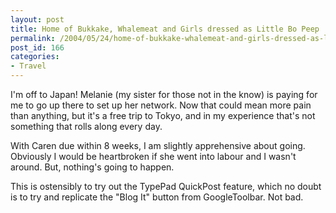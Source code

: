 ```yaml
---
layout: post
title: Home of Bukkake, Whalemeat and Girls dressed as Little Bo Peep
permalink: /2004/05/24/home-of-bukkake-whalemeat-and-girls-dressed-as-little-bo-peep/index.html
post_id: 166
categories: 
- Travel
---
```


 I'm off to Japan! Melanie (my sister for those not in the know) is paying for me to go up there to set up her network. Now that could mean more pain than anything, but it's a free trip to Tokyo, and in my experience that's not something that rolls along every day.




With Caren due within 8 weeks, I am slightly apprehensive about going. Obviously I would be heartbroken if she went into labour and I wasn't around. But, nothing's going to happen.




This is ostensibly to try out the TypePad QuickPost feature, which no doubt is to try and replicate the "Blog It" button from GoogleToolbar. Not bad.

